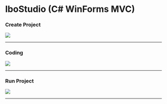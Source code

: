 <h1>IboStudio (C# WinForms MVC)</h1>

<h3>Create Project</h3>
<img src='https://user-images.githubusercontent.com/47938513/107568549-97f2be80-6c00-11eb-9701-2e24a09004b1.png'/>
<hr/>

<h3>Coding</h3>
<img src='https://user-images.githubusercontent.com/47938513/107568634-b9ec4100-6c00-11eb-94d5-b772f661ffa7.png'/>
<hr/>

<h3>Run Project</h3>
<img src='https://user-images.githubusercontent.com/47938513/107568642-bce73180-6c00-11eb-9df4-525a4e3f60f7.png'/>
<hr/>

